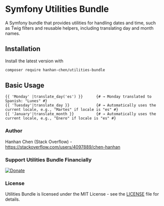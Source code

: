# Symfony Utilities Bundle

A Symfony bundle that provides utilities for handling dates and time, such as Twig filters and reusable helpers, including translating day and month names.

## Installation

Install the latest version with

```bash
composer require hanhan-chen/utilities-bundle
```

## Basic Usage

````twig
{{ 'Monday' |translate_day('es') }}      {# → Monday translated to Spanish: "Lunes" #}
{{ 'Tuesday'|translate_day }}            {# → Automatically uses the current locale, e.g., "Martes" if locale is "es" #}
{{ 'January'|translate_month }}          {# → Automatically uses the current locale, e.g., "Enero" if locale is "es" #}

````

### Author

Hanhan Chen (Stack Overflow) - <https://stackoverflow.com/users/4097889/chen-hanhan> 


### Support Utilities Bundle Financially

[![Donate](https://www.paypalobjects.com/en_US/i/btn/btn_donateCC_LG.gif)](https://www.paypal.com/donate/?hosted_button_id=P4L8SBXH34V2C)




### License

Utilities Bundle is licensed under the MIT License - see the [LICENSE](LICENSE) file for details.
